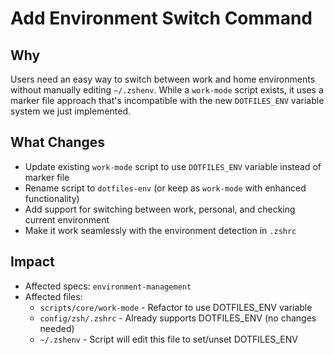 # Add Environment Switch Command

## Why
Users need an easy way to switch between work and home environments without manually editing `~/.zshenv`. While a `work-mode` script exists, it uses a marker file approach that's incompatible with the new `DOTFILES_ENV` variable system we just implemented.

## What Changes
- Update existing `work-mode` script to use `DOTFILES_ENV` variable instead of marker file
- Rename script to `dotfiles-env` (or keep as `work-mode` with enhanced functionality)
- Add support for switching between work, personal, and checking current environment
- Make it work seamlessly with the environment detection in `.zshrc`

## Impact
- Affected specs: `environment-management`
- Affected files:
  - `scripts/core/work-mode` - Refactor to use DOTFILES_ENV variable
  - `config/zsh/.zshrc` - Already supports DOTFILES_ENV (no changes needed)
  - `~/.zshenv` - Script will edit this file to set/unset DOTFILES_ENV
